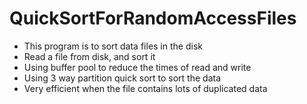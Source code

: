 # QuickSortForRandomAccessFiles
 * This program is to sort data files in the disk  
 * Read a file from disk, and sort it  
 * Using buffer pool to reduce the times of read and write  
 * Using 3 way partition quick sort to sort the data
 * Very efficient when the file contains lots of duplicated data 
